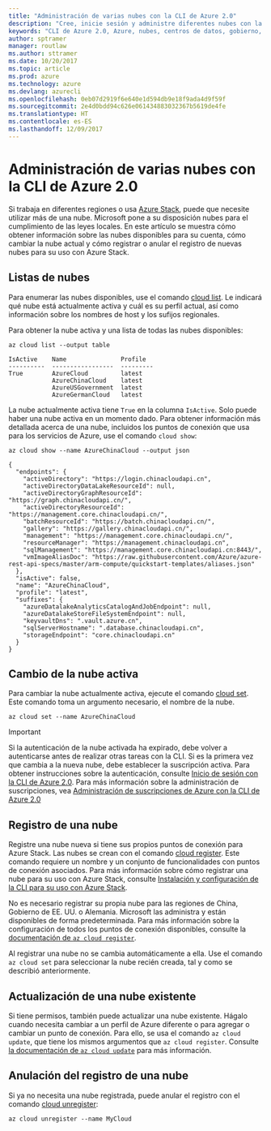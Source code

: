 ```yaml
---
title: "Administración de varias nubes con la CLI de Azure 2.0"
description: "Cree, inicie sesión y administre diferentes nubes con la CLI de Azure 2.0."
keywords: "CLI de Azure 2.0, Azure, nubes, centros de datos, gobierno, región, china, alemania"
author: sptramer
manager: routlaw
ms.author: sttramer
ms.date: 10/20/2017
ms.topic: article
ms.prod: azure
ms.technology: azure
ms.devlang: azurecli
ms.openlocfilehash: 0eb07d2919f6e640e1d594db9e18f9ada4d9f59f
ms.sourcegitcommit: 2e4d0bdd94c626e061434883032367b5619de4fe
ms.translationtype: HT
ms.contentlocale: es-ES
ms.lasthandoff: 12/09/2017
---
```

# <a name="managing-multiple-clouds-with-azure-cli-20"></a>Administración de varias nubes con la CLI de Azure 2.0

Si trabaja en diferentes regiones o usa [Azure Stack](https://docs.microsoft.com/en-us/azure/azure-stack/user/), puede que necesite utilizar más de una nube. Microsoft pone a su disposición nubes para el cumplimiento de las leyes locales. En este artículo se muestra cómo obtener información sobre las nubes disponibles para su cuenta, cómo cambiar la nube actual y cómo registrar o anular el registro de nuevas nubes para su uso con Azure Stack.

## <a name="listing-clouds"></a>Listas de nubes

Para enumerar las nubes disponibles, use el comando [cloud list](/cli/azure/cloud#list). Le indicará qué nube está actualmente activa y cuál es su perfil actual, así como información sobre los nombres de host y los sufijos regionales.

Para obtener la nube activa y una lista de todas las nubes disponibles:

```azurecli
az cloud list --output table
```

```output
IsActive    Name               Profile
----------  -----------------  ---------
True        AzureCloud         latest
            AzureChinaCloud    latest
            AzureUSGovernment  latest
            AzureGermanCloud   latest
```

La nube actualmente activa tiene `True` en la columna `IsActive`. Solo puede haber una nube activa en un momento dado. Para obtener información más detallada acerca de una nube, incluidos los puntos de conexión que usa para los servicios de Azure, use el comando `cloud show`:

```azurecli
az cloud show --name AzureChinaCloud --output json
```

```output
{
  "endpoints": {
    "activeDirectory": "https://login.chinacloudapi.cn",
    "activeDirectoryDataLakeResourceId": null,
    "activeDirectoryGraphResourceId": "https://graph.chinacloudapi.cn/",
    "activeDirectoryResourceId": "https://management.core.chinacloudapi.cn/",
    "batchResourceId": "https://batch.chinacloudapi.cn/",
    "gallery": "https://gallery.chinacloudapi.cn/",
    "management": "https://management.core.chinacloudapi.cn/",
    "resourceManager": "https://management.chinacloudapi.cn",
    "sqlManagement": "https://management.core.chinacloudapi.cn:8443/",
    "vmImageAliasDoc": "https://raw.githubusercontent.com/Azure/azure-rest-api-specs/master/arm-compute/quickstart-templates/aliases.json"
  },
  "isActive": false,
  "name": "AzureChinaCloud",
  "profile": "latest",
  "suffixes": {
    "azureDatalakeAnalyticsCatalogAndJobEndpoint": null,
    "azureDatalakeStoreFileSystemEndpoint": null,
    "keyvaultDns": ".vault.azure.cn",
    "sqlServerHostname": ".database.chinacloudapi.cn",
    "storageEndpoint": "core.chinacloudapi.cn"
  }
}
```

## <a name="switching-the-active-cloud"></a>Cambio de la nube activa

Para cambiar la nube actualmente activa, ejecute el comando [cloud set](/cli/azure/cloud#set). Este comando toma un argumento necesario, el nombre de la nube.

```azurecli
az cloud set --name AzureChinaCloud
```

> [!IMPORTANT]
> Si la autenticación de la nube activada ha expirado, debe volver a autenticarse antes de realizar otras tareas con la CLI. Si es la primera vez que cambia a la nueva nube, debe establecer la suscripción activa.
> Para obtener instrucciones sobre la autenticación, consulte [Inicio de sesión con la CLI de Azure 2.0](authenticate-azure-cli.md). Para más información sobre la administración de suscripciones, vea [Administración de suscripciones de Azure con la CLI de Azure 2.0](manage-azure-subscriptions-azure-cli.md)

## <a name="register-a-cloud"></a>Registro de una nube

Registre una nube nueva si tiene sus propios puntos de conexión para Azure Stack. Las nubes se crean con el comando [cloud register](/cli/azure/cloud#register). Este comando requiere un nombre y un conjunto de funcionalidades con puntos de conexión asociados. Para más información sobre cómo registrar una nube para su uso con Azure Stack, consulte [Instalación y configuración de la CLI para su uso con Azure Stack](/azure/azure-stack/user/azure-stack-connect-cli#connect-to-azure-stack).

No es necesario registrar su propia nube para las regiones de China, Gobierno de EE. UU. o Alemania. Microsoft las administra y están disponibles de forma predeterminada.  Para más información sobre la configuración de todos los puntos de conexión disponibles, consulte la [documentación de `az cloud register`](/cli/azure/cloud?view=azure-cli-latest#az_cloud_register).

Al registrar una nube no se cambia automáticamente a ella. Use el comando `az cloud set` para seleccionar la nube recién creada, tal y como se describió anteriormente.

## <a name="update-an-existing-cloud"></a>Actualización de una nube existente

Si tiene permisos, también puede actualizar una nube existente. Hágalo cuando necesita cambiar a un perfil de Azure diferente o para agregar o cambiar un punto de conexión.
Para ello, se usa el comando `az cloud update`, que tiene los mismos argumentos que `az cloud register`. Consulte [la documentación de `az cloud update`](/cli/azure/cloud?view=azure-cli-latest#az_cloud_update) para más información.

## <a name="unregister-a-cloud"></a>Anulación del registro de una nube

Si ya no necesita una nube registrada, puede anular el registro con el comando [cloud unregister](/cli/azure/cloud#unregister):

```azurecli
az cloud unregister --name MyCloud
```
